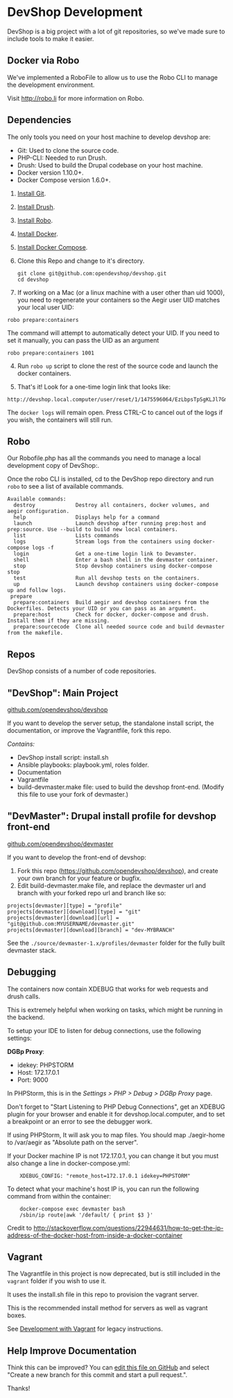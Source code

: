 DevShop Development
===================

DevShop is a big project with a lot of git repositories, so we've made sure to include tools to make it easier.

## Docker via Robo

We've implemented a RoboFile to allow us to use the Robo CLI to manage the development environment.

Visit http://robo.li for more information on Robo.

Dependencies
------------

The only tools you need on your host machine to develop devshop are:

- Git: Used to clone the source code.
- PHP-CLI: Needed to run Drush.
- Drush: Used to build the Drupal codebase on your host machine.
- Docker version 1.10.0+.
- Docker Compose version 1.6.0+.

1. [Install Git](https://git-scm.com/book/en/v2/Getting-Started-Installing-Git).
2. [Install Drush](http://docs.drush.org/en/master/install/).
2. [Install Robo](http://robo.li/).
2. [Install Docker](https://docs.docker.com/engine/installation/).
2. [Install Docker Compose](https://github.com/docker/compose/releases).

3. Clone this Repo and change to it's directory.

    ```
    git clone git@github.com:opendevshop/devshop.git
    cd devshop
    ```
    
4. If working on a Mac (or a linux machine with a user other than uid 1000), you need to regenerate your containers so the Aegir user UID matches your local user UID:

  ```
  robo prepare:containers
  ```
  
  The command will attempt to automatically detect your UID. If you need to set it manually, you can pass the UID as an argument
  
  ```
  robo prepare:containers 1001
  ```
  
  
4. Run `robo up` script to clone the rest of the source code and launch the docker containers.

5. That's it! Look for a one-time login link that looks like:

  ```
  http://devshop.local.computer/user/reset/1/1475596064/EzLbpsTpSgKLJl7GmO0
  ```

  The `docker logs` will remain open.  Press CTRL-C to cancel out of the logs if you wish, the containers will still run.  
  
Robo
----

Our Robofile.php has all the commands you need to manage a local development copy of DevShop:.

Once the robo CLI is installed, cd to the DevShop repo directory and run `robo` to see a list of available commands.
 
    Available commands:
      destroy             Destroy all containers, docker volumes, and aegir configuration.
      help                Displays help for a command
      launch              Launch devshop after running prep:host and prep:source. Use --build to build new local containers.
      list                Lists commands
      logs                Stream logs from the containers using docker-compose logs -f
      login               Get a one-time login link to Devamster.
      shell               Enter a bash shell in the devmaster container.
      stop                Stop devshop containers using docker-compose stop
      test                Run all devshop tests on the containers.
      up                  Launch devshop containers using docker-compose up and follow logs.
     prepare
      prepare:containers  Build aegir and devshop containers from the Dockerfiles. Detects your UID or you can pass as an argument.
      prepare:host        Check for docker, docker-compose and drush. Install them if they are missing.
      prepare:sourcecode  Clone all needed source code and build devmaster from the makefile.

Repos
-----

DevShop consists of a number of code repositories.

## "DevShop": Main Project 

[github.com/opendevshop/devshop](http://github.com/opendevshop/devshop)

If you want to develop the server setup, the standalone install script, the 
documentation, or improve the Vagrantfile, fork this repo.  

*Contains:*

- DevShop install script: install.sh
- Ansible playbooks: playbook.yml, roles folder.
- Documentation
- Vagrantfile 
- build-devmaster.make file: used to build the devshop front-end.
  (Modify this file to use your fork of devmaster.)

## "DevMaster": Drupal install profile for devshop front-end

[github.com/opendevshop/devmaster](http://github.com/opendevshop/devmaster)

If you want to develop the front-end of devshop:

1. Fork this repo (https://github.com/opendevshop/devshop), and create your own branch for your feature or bugfix.
2. Edit build-devmaster.make file, and replace the devmaster url and branch
with your forked repo url and branch like so:
    
  ```
  projects[devmaster][type] = "profile"
  projects[devmaster][download][type] = "git"
  projects[devmaster][download][url] = "git@github.com:MYUSERNAME/devmaster.git"
  projects[devmaster][download][branch] = "dev-MYBRANCH"
  ```
    
See the `./source/devmaster-1.x/profiles/devmaster` folder for the fully built devmaster stack. 

Debugging
---------

The containers now contain XDEBUG that works for web requests and drush calls.

This is extremely helpful when working on tasks, which might be running in the backend.

To setup your IDE to listen for debug connections, use the following settings:

  **DGBp Proxy**:
  - idekey: PHPSTORM
  - Host: 172.17.0.1
  - Port: 9000
  
In PHPStorm, this is in the *Settings > PHP > Debug > DGBp Proxy* page.

Don't forget to "Start Listening to PHP Debug Connections", get an XDEBUG plugin for your browser and enable it for devshop.local.computer, and to set a breakpoint or an error to see the debugger work.

If using PHPStorm, It will ask you to map files. You should map ./aegir-home to /var/aegir as "Absolute path on the server".

If your Docker machine IP is not 172.17.0.1, you can change it but you must also change a line in docker-compose.yml:

        XDEBUG_CONFIG: "remote_host=172.17.0.1 idekey=PHPSTORM"

To detect what your machine's host IP is, you can run the following command from within the container: 

        docker-compose exec devmaster bash
        /sbin/ip route|awk '/default/ { print $3 }'

Credit to http://stackoverflow.com/questions/22944631/how-to-get-the-ip-address-of-the-docker-host-from-inside-a-docker-container

## Vagrant 

The Vagrantfile in this project is now deprecated, but is still included in the `vagrant` folder if you wish to use it.

It uses the install.sh file in this repo to provision the vagrant server.

This is the recommended install method for servers as well as vagrant boxes.

See [Development with Vagrant](development-vagrant.md) for legacy instructions.

Help Improve Documentation
--------------------------

Think this can be improved? You can [edit this file on GitHub](https://github.com/opendevshop/devshop/edit/0.x/README.vagrant.md) and select "Create a new branch for this commit and start a pull request.".

Thanks!
